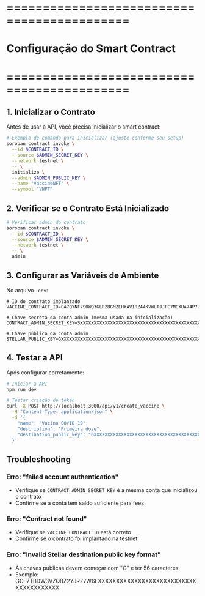 # ===========================================
# Configuração do Smart Contract
# ===========================================

## 1. Inicializar o Contrato

Antes de usar a API, você precisa inicializar o smart contract:

```bash
# Exemplo de comando para inicializar (ajuste conforme seu setup)
soroban contract invoke \
  --id $CONTRACT_ID \
  --source $ADMIN_SECRET_KEY \
  --network testnet \
  -- \
  initialize \
  --admin $ADMIN_PUBLIC_KEY \
  --name "VaccineNFT" \
  --symbol "VNFT"
```

## 2. Verificar se o Contrato Está Inicializado

```bash
# Verificar admin do contrato
soroban contract invoke \
  --id $CONTRACT_ID \
  --source $ADMIN_SECRET_KEY \
  --network testnet \
  -- \
  admin
```

## 3. Configurar as Variáveis de Ambiente

No arquivo `.env`:

```env
# ID do contrato implantado
VACCINE_CONTRACT_ID=CA7QYNF7SOWQ3GLR2BGMZEHXAVIRZA4KVWLTJJFC7MGXUA74P7UJVSGZ

# Chave secreta da conta admin (mesma usada na inicialização)
CONTRACT_ADMIN_SECRET_KEY=SXXXXXXXXXXXXXXXXXXXXXXXXXXXXXXXXXXXXXXXXXXXXXXXXXXX

# Chave pública da conta admin
STELLAR_PUBLIC_KEY=GXXXXXXXXXXXXXXXXXXXXXXXXXXXXXXXXXXXXXXXXXXXXXXXXXXXXXXX
```

## 4. Testar a API

Após configurar corretamente:

```bash
# Iniciar a API
npm run dev

# Testar criação de token
curl -X POST http://localhost:3000/api/v1/create_vaccine \
  -H "Content-Type: application/json" \
  -d '{
    "name": "Vacina COVID-19",
    "description": "Primeira dose",
    "destination_public_key": "GXXXXXXXXXXXXXXXXXXXXXXXXXXXXXXXXXXXXXXXXXXXXXXXXXXXXXXX"
  }'
```

## Troubleshooting

### Erro: "failed account authentication"
- Verifique se `CONTRACT_ADMIN_SECRET_KEY` é a mesma conta que inicializou o contrato
- Confirme se a conta tem saldo suficiente para fees

### Erro: "Contract not found"
- Verifique se `VACCINE_CONTRACT_ID` está correto
- Confirme se o contrato foi implantado na testnet

### Erro: "Invalid Stellar destination public key format"
- As chaves públicas devem começar com "G" e ter 56 caracteres
- Exemplo: GCF7TBDW3VZQBZ2YJRZ7W6LXXXXXXXXXXXXXXXXXXXXXXXXXXXXXXXXXXXXXXX
